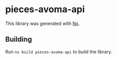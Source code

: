 # pieces-avoma-api

This library was generated with [Nx](https://nx.dev).

## Building

Run `nx build pieces-avoma-api` to build the library.
